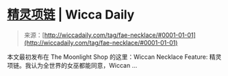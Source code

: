 <!--yml

category: 未分类

date: 2024-06-12 18:25:45

-->

# [精灵项链](http://wiccadaily.com/tag/fae-necklace/#0001-01-01) | Wicca Daily

> 来源：[http://wiccadaily.com/tag/fae-necklace/#0001-01-01](http://wiccadaily.com/tag/fae-necklace/#0001-01-01)

本文最初发布在 The Moonlight Shop 的这里：Wiccan Necklace Feature: 精灵项链。我认为全世界的女巫都能同意，Wiccan …
